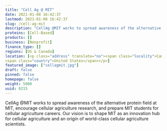```yaml
---
title: "Cell Ag @ MIT"
date: 2021-01-08 16:42:37
lastmod: 2021-01-08 16:42:37
slug: /cell-ag-mit
description: "CellAg @MIT works to spread awareness of the alternative protein field at MIT, encourage cellular agriculture research, and prepare MIT students for cellular agriculture careers. Our vision is to shape MIT as an innovation hub for cellular agriculture and an origin of world-class cellular agriculture scientists."
proteins: [Cell-Based]
products: []
business: [Nonprofit]
finance_type: []
regions: [US & Canada]
location: [<p class="address" translate="no"><span class="locality">Cambridge</span>, <span class="postal-code">02138</span><br>
<span class="country">United States</span></p>]
featured_image: ["cellagmit.jpg"]
draft: false
pinned: false
homepage: false
weight: 5000
uuid: 8215
---
```

<p>CellAg @MIT works to spread awareness of the alternative protein field at MIT, encourage cellular agriculture research, and prepare MIT students for cellular agriculture careers. Our vision is to shape MIT as an innovation hub for cellular agriculture and an origin of world-class cellular agriculture scientists.</p>
